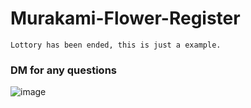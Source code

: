 ﻿# Murakami-Flower-Register   
 
    
    Lottory has been ended, this is just a example.
 ### DM for any questions
![image](https://user-images.githubusercontent.com/57165451/185236160-74deb507-088a-4e81-bc1c-7063f90532c4.png)
